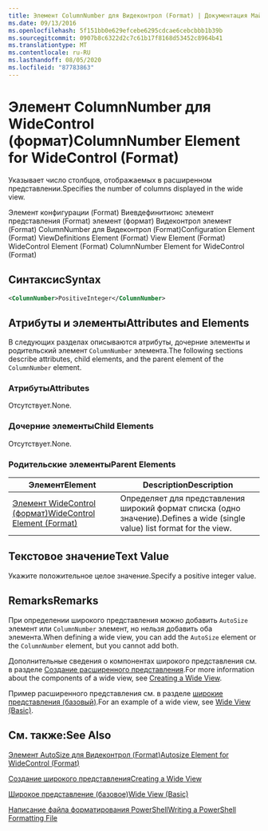 ```yaml
---
title: Элемент ColumnNumber для Видеконтрол (Format) | Документация Майкрософт
ms.date: 09/13/2016
ms.openlocfilehash: 5f151bb0e629efcebe6295cdcae6cebcbbb1b39b
ms.sourcegitcommit: 0907b8c6322d2c7c61b17f8168d53452c8964b41
ms.translationtype: MT
ms.contentlocale: ru-RU
ms.lasthandoff: 08/05/2020
ms.locfileid: "87783863"
---
```

# <a name="columnnumber-element-for-widecontrol-format"></a><span data-ttu-id="544b7-102">Элемент ColumnNumber для WideControl (формат)</span><span class="sxs-lookup"><span data-stu-id="544b7-102">ColumnNumber Element for WideControl (Format)</span></span>

<span data-ttu-id="544b7-103">Указывает число столбцов, отображаемых в расширенном представлении.</span><span class="sxs-lookup"><span data-stu-id="544b7-103">Specifies the number of columns displayed in the wide view.</span></span>

<span data-ttu-id="544b7-104">Элемент конфигурации (Format) Виевдефинитионс элемент представления (Format) элемент (формат) Видеконтрол элемент (Format) ColumnNumber для Видеконтрол (Format)</span><span class="sxs-lookup"><span data-stu-id="544b7-104">Configuration Element (Format) ViewDefinitions Element (Format) View Element (Format) WideControl Element (Format) ColumnNumber Element for WideControl (Format)</span></span>

## <a name="syntax"></a><span data-ttu-id="544b7-105">Синтаксис</span><span class="sxs-lookup"><span data-stu-id="544b7-105">Syntax</span></span>

```xml
<ColumnNumber>PositiveInteger</ColumnNumber>
```

## <a name="attributes-and-elements"></a><span data-ttu-id="544b7-106">Атрибуты и элементы</span><span class="sxs-lookup"><span data-stu-id="544b7-106">Attributes and Elements</span></span>

<span data-ttu-id="544b7-107">В следующих разделах описываются атрибуты, дочерние элементы и родительский элемент `ColumnNumber` элемента.</span><span class="sxs-lookup"><span data-stu-id="544b7-107">The following sections describe attributes, child elements, and the parent element of the `ColumnNumber` element.</span></span>

### <a name="attributes"></a><span data-ttu-id="544b7-108">Атрибуты</span><span class="sxs-lookup"><span data-stu-id="544b7-108">Attributes</span></span>

<span data-ttu-id="544b7-109">Отсутствует.</span><span class="sxs-lookup"><span data-stu-id="544b7-109">None.</span></span>

### <a name="child-elements"></a><span data-ttu-id="544b7-110">Дочерние элементы</span><span class="sxs-lookup"><span data-stu-id="544b7-110">Child Elements</span></span>

<span data-ttu-id="544b7-111">Отсутствует.</span><span class="sxs-lookup"><span data-stu-id="544b7-111">None.</span></span>

### <a name="parent-elements"></a><span data-ttu-id="544b7-112">Родительские элементы</span><span class="sxs-lookup"><span data-stu-id="544b7-112">Parent Elements</span></span>

|<span data-ttu-id="544b7-113">Элемент</span><span class="sxs-lookup"><span data-stu-id="544b7-113">Element</span></span>|<span data-ttu-id="544b7-114">Description</span><span class="sxs-lookup"><span data-stu-id="544b7-114">Description</span></span>|
|-------------|-----------------|
|[<span data-ttu-id="544b7-115">Элемент WideControl (формат)</span><span class="sxs-lookup"><span data-stu-id="544b7-115">WideControl Element (Format)</span></span>](./widecontrol-element-format.md)|<span data-ttu-id="544b7-116">Определяет для представления широкий формат списка (одно значение).</span><span class="sxs-lookup"><span data-stu-id="544b7-116">Defines a wide (single value) list format for the view.</span></span>|

## <a name="text-value"></a><span data-ttu-id="544b7-117">Текстовое значение</span><span class="sxs-lookup"><span data-stu-id="544b7-117">Text Value</span></span>

<span data-ttu-id="544b7-118">Укажите положительное целое значение.</span><span class="sxs-lookup"><span data-stu-id="544b7-118">Specify a positive integer value.</span></span>

## <a name="remarks"></a><span data-ttu-id="544b7-119">Remarks</span><span class="sxs-lookup"><span data-stu-id="544b7-119">Remarks</span></span>

<span data-ttu-id="544b7-120">При определении широкого представления можно добавить `AutoSize` элемент или `ColumnNumber` элемент, но нельзя добавить оба элемента.</span><span class="sxs-lookup"><span data-stu-id="544b7-120">When defining a wide view, you can add the `AutoSize` element or the `ColumnNumber` element, but you cannot add both.</span></span>

<span data-ttu-id="544b7-121">Дополнительные сведения о компонентах широкого представления см. в разделе [Создание расширенного представления](./creating-a-wide-view.md).</span><span class="sxs-lookup"><span data-stu-id="544b7-121">For more information about the components of a wide view, see [Creating a Wide View](./creating-a-wide-view.md).</span></span>

<span data-ttu-id="544b7-122">Пример расширенного представления см. в разделе [широкие представления (базовый)](./wide-view-basic.md).</span><span class="sxs-lookup"><span data-stu-id="544b7-122">For an example of a wide view, see [Wide View (Basic)](./wide-view-basic.md).</span></span>

## <a name="see-also"></a><span data-ttu-id="544b7-123">См. также:</span><span class="sxs-lookup"><span data-stu-id="544b7-123">See Also</span></span>

[<span data-ttu-id="544b7-124">Элемент AutoSize для Видеконтрол (Format)</span><span class="sxs-lookup"><span data-stu-id="544b7-124">Autosize Element for WideControl (Format)</span></span>](./autosize-element-for-widecontrol-format.md)

[<span data-ttu-id="544b7-125">Создание широкого представления</span><span class="sxs-lookup"><span data-stu-id="544b7-125">Creating a Wide View</span></span>](./creating-a-wide-view.md)

[<span data-ttu-id="544b7-126">Широкое представление (базовое)</span><span class="sxs-lookup"><span data-stu-id="544b7-126">Wide View (Basic)</span></span>](./wide-view-basic.md)

[<span data-ttu-id="544b7-127">Написание файла форматирования PowerShell</span><span class="sxs-lookup"><span data-stu-id="544b7-127">Writing a PowerShell Formatting File</span></span>](./writing-a-powershell-formatting-file.md)
